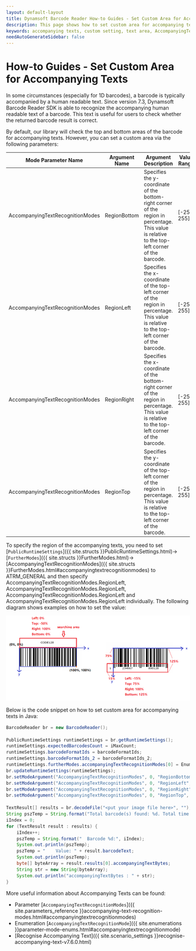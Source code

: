 ```yaml
---
layout: default-layout
title: Dynamsoft Barcode Reader How-to Guides - Set Custom Area for Accompanying Texts 
description: This page shows how to set custom area for accompanying texts.
keywords: accompanying texts, custom setting, text area, AccompanyingTextRecognitionModes, how-to guides
needAutoGenerateSidebar: false
---  
```



# How-to Guides - Set Custom Area for Accompanying Texts    


In some circumstances (especially for 1D barcodes), a barcode is typically accompanied by a human readable text. Since version 7.3, Dynamsoft Barcode Reader SDK is able to recognize the accompanying human readable text of a barcode. This text is useful for users to check whether the returned barcode result is correct.    


By default, our library will check the top and bottom areas of the barcode for accompanying texts. However, you can set a custom area via the following parameters:    


| Mode Parameter Name | Argument Name | Argument Description | Value Range | Default Value |
| ------------------- | ------------- | -------------------- | ----------- | ------------- |
| AccompanyingTextRecognitionModes | RegionBottom | Specifies the y-coordinate of the bottom-right corner of the region in percentage. This value is relative to the top-left corner of the barcode. | [-255, 255] | 0 |
| AccompanyingTextRecognitionModes | RegionLeft | Specifies the x-coordinate of the top-left corner of the region in percentage. This value is relative to the top-left corner of the barcode. | [-255, 255] | 0 |
| AccompanyingTextRecognitionModes | RegionRight | Specifies the x-coordinate of the bottom-right corner of the region in percentage. This value is relative to the top-left corner of the barcode. | [-255, 255] | 0 |
| AccompanyingTextRecognitionModes | RegionTop | Specifies the y-coordinate of the top-left corner of the region in percentage. This value is relative to the top-left corner of the barcode. | [-255, 255] | 0 |

     


To specify the region of the accompanying texts, you need to set [`PublicRuntimeSettings`]({{ site.structs }}PublicRuntimeSettings.html)->[`FurtherModes`]({{ site.structs }}FurtherModes.html)->[AccompanyingTextRecognitionModes]({{ site.structs }}FurtherModes.html#accompanyingtextrecognitionmodes) to ATRM_GENERAL and then specify AccompanyingTextRecognitionModes.RegionLeft, AccompanyingTextRecognitionModes.RegionLeft, AccompanyingTextRecognitionModes.RegionLeft and AccompanyingTextRecognitionModes.RegionLeft individually. The following diagram shows examples on how to set the value:    

![Accompanying Text Example][1]    


Below is the code snippet on how to set custom area for accompanying texts in Java:   

```java
BarcodeReader br = new BarcodeReader();

PublicRuntimeSettings runtimeSettings = br.getRuntimeSettings();
runtimeSettings.expectedBarcodesCount = iMaxCount;
runtimeSettings.barcodeFormatIds = barcodeFormatIds;
runtimeSettings.barcodeFormatIds_2 = barcodeFormatIds_2;
runtimeSettings.furtherModes.accompanyingTextRecognitionModes[0] = EnumAccompanyingTextRecognitionMode.ATRM_GENERAL;
br.updateRuntimeSettings(runtimeSettings);
br.setModeArgument("AccompanyingTextRecognitionModes", 0, "RegionBottom", "150");
br.setModeArgument("AccompanyingTextRecognitionModes", 0, "RegionLeft", "-10");
br.setModeArgument("AccompanyingTextRecognitionModes", 0, "RegionRight", "85");
br.setModeArgument("AccompanyingTextRecognitionModes", 0, "RegionTop", "100");   

TextResult[] results = br.decodeFile("<put your image file here>", "");
String pszTemp = String.format("Total barcode(s) found: %d. Total time spent: %.3f seconds.", results.length, ((float) (ullTimeEnd - ullTimeBegin) / 1000));
iIndex = 0;
for (TextResult result : results) {
    iIndex++;
    pszTemp = String.format("  Barcode %d:", iIndex);
    System.out.println(pszTemp);
    pszTemp = "    Value: " + result.barcodeText;
    System.out.println(pszTemp);                   
    byte[] byteArray = result.results[0].accompanyingTextBytes;
    String str = new String(byteArray);
    System.out.println("accompanyingTextBytes : " + str);
}
```

More useful information about Accompanying Texts can be found:
- Parameter [`AccompanyingTextRecognitionModes`]({{ site.parameters_reference }}accompanying-text-recognition-modes.html#accompanyingtextrecognitionmodes)
- Enumeration [`AccompanyingTextRecognitionMode`]({{ site.enumerations }}parameter-mode-enums.html#accompanyingtextrecognitionmode)
- [Recognise Accompanying Text]({{ site.scenario_settings }}recognise-accompanying-text-v7.6.0.html)



[1]: assets/set-custom-area-for-accompanying-texts/accompanying-text-zone.png

